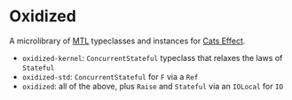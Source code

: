 # Oxidized

A microlibrary of [MTL](https://github.com/typelevel/cats-mtl) typeclasses and instances for [Cats Effect](https://github.com/typelevel/cats-effect).

* `oxidized-kernel`: `ConcurrentStateful` typeclass that relaxes the laws of `Stateful`
* `oxidized-std`: `ConcurrentStateful` for `F` via a `Ref`
* `oxidized`: all of the above, plus `Raise` and `Stateful` via an `IOLocal` for `IO`
